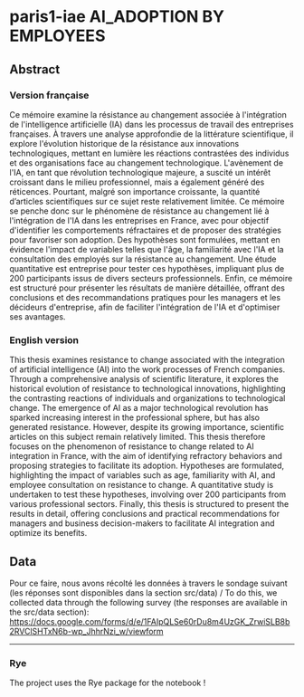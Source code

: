 # paris1-iae AI_ADOPTION BY EMPLOYEES

## Abstract

### Version française
Ce mémoire examine la résistance au changement associée à l'intégration de l'intelligence artificielle (IA) dans les processus de travail des entreprises françaises. À travers une analyse approfondie de la littérature scientifique, il explore l'évolution historique de la résistance aux innovations technologiques, mettant en lumière les réactions contrastées des individus et des organisations face au changement technologique. L'avènement de l'IA, en tant que révolution technologique majeure, a suscité un intérêt croissant dans le milieu professionnel, mais a également généré des réticences. Pourtant, malgré son importance croissante, la quantité d’articles scientifiques sur ce sujet reste relativement limitée. Ce mémoire se penche donc sur le phénomène de résistance au changement lié à l'intégration de l'IA dans les entreprises en France, avec pour objectif d'identifier les comportements réfractaires et de proposer des stratégies pour favoriser son adoption. Des hypothèses sont formulées, mettant en évidence l'impact de variables telles que l'âge, la familiarité avec l'IA et la consultation des employés sur la résistance au changement. Une étude quantitative est entreprise pour tester ces hypothèses, impliquant plus de 200 participants issus de divers secteurs professionnels. Enfin, ce mémoire est structuré pour présenter les résultats de manière détaillée, offrant des conclusions et des recommandations pratiques pour les managers et les décideurs d'entreprise, afin de faciliter l'intégration de l'IA et d'optimiser ses avantages.

### English version
This thesis examines resistance to change associated with the integration of artificial intelligence (AI) into the work processes of French companies. Through a comprehensive analysis of scientific literature, it explores the historical evolution of resistance to technological innovations, highlighting the contrasting reactions of individuals and organizations to technological change. The emergence of AI as a major technological revolution has sparked increasing interest in the professional sphere, but has also generated resistance. However, despite its growing importance, scientific articles on this subject remain relatively limited. This thesis therefore focuses on the phenomenon of resistance to change related to AI integration in France, with the aim of identifying refractory behaviors and proposing strategies to facilitate its adoption. Hypotheses are formulated, highlighting the impact of variables such as age, familiarity with AI, and employee consultation on resistance to change. A quantitative study is undertaken to test these hypotheses, involving over 200 participants from various professional sectors. Finally, this thesis is structured to present the results in detail, offering conclusions and practical recommendations for managers and business decision-makers to facilitate AI integration and optimize its benefits.

## Data

Pour ce faire, nous avons récolté les données à travers le sondage suivant (les réponses sont disponibles dans la section src/data) / To do this, we collected data through the following survey (the responses are available in the src/data section):
https://docs.google.com/forms/d/e/1FAIpQLSe60rDu8m4UzGK_ZrwiSLB8b2RVClSHTxN6b-wp_JhhrNzi_w/viewform

---

### Rye

The project uses the Rye package for the notebook !
